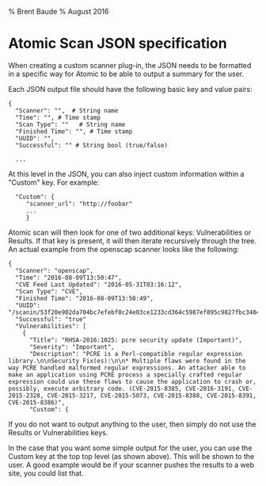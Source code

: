 % Brent Baude 
% August 2016 

# Atomic Scan JSON specification
 
When creating a custom scanner plug-in, the JSON needs to be formatted in a specific
way for Atomic to be able to output a summary for the user.

Each JSON output file should have the following basic key and value pairs:

```
{
  "Scanner": "",  # String name
  "Time": "", # Time stamp
  "Scan Type": ""   # String name
  "Finished Time": "", # Time stamp
  "UUID": "", 
  "Successful": "" # String bool (true/false)

  ...
```
At this level in the JSON, you can also inject custom information within a "Custom" key.  For example:

```
  "Custom": {
     "scanner_url": "http://foobar"
     ...
     }
```

Atomic scan will then look for one of two additional keys: Vulnerabilities or Results.  If that key
is present, it will then iterate recursively through the tree. An actual example from the openscap
scanner looks like the following:

```
{
  "Scanner": "openscap",
  "Time": "2016-08-09T13:50:47",
  "CVE Feed Last Updated": "2016-05-31T03:16:12",
  "Scan Type": "CVE",
  "Finished Time": "2016-08-09T13:50:49",
  "UUID": "/scanin/53f20e902da704bc7efebf0c24e03ce1233cd364c5987ef895c9827fbc340474",
  "Successful": "true"
  "Vulnerabilities": [
    {
      "Title": "RHSA-2016:1025: pcre security update (Important)",
      "Severity": "Important",
      "Description": "PCRE is a Perl-compatible regular expression library.\n\nSecurity Fix(es):\n\n* Multiple flaws were found in the way PCRE handled malformed regular expressions. An attacker able to make an application using PCRE process a specially crafted regular expression could use these flaws to cause the application to crash or, possibly, execute arbitrary code. (CVE-2015-8385, CVE-2016-3191, CVE-2015-2328, CVE-2015-3217, CVE-2015-5073, CVE-2015-8388, CVE-2015-8391, CVE-2015-8386)",
      "Custom": {

```

If you do not want to output anything to the user, then simply do not use the Results or Vulnerabilities
keys.

In the case that you want some simple output for the user, you can use the Custom key at the top
top level (as shown above).  This will be shown to the user.  A good example would be if your 
scanner pushes the results to a web site, you could list that.


